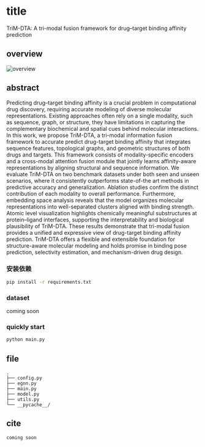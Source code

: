 # title

TriM-DTA: A tri-modal fusion framework for drug–target binding affinity prediction

## overview

![overview](fig/legend.png)

## abstract

Predicting drug–target binding affinity is a crucial problem in computational drug discovery, requiring accurate modeling of diverse molecular representations. Existing approaches often rely on a single modality, such as sequence, graph, or structure, they have limitations in capturing the complementary biochemical and spatial cues behind molecular interactions. In this work, we propose TriM-DTA, a tri-modal information fusion framework to accurate predict drug-target binding affinity that integrates sequence features, topological graphs, and geometric structures of both drugs and targets. This framework consists of modality-specific encoders and a cross-modal attention fusion module that jointly learns affinity-aware representations by aligning structural and sequence information. We evaluate TriM-DTA on two benchmark datasets under both seen and unseen scenarios, where it consistently outperforms state-of-the
art methods in predictive accuracy and generalization. Ablation studies confirm the distinct contribution of each modality to overall performance. Furthermore, embedding space analysis reveals that the model organizes molecular representations into well-separated clusters aligned with binding strength. Atomic level visualization highlights chemically meaningful substructures at protein–ligand interfaces, supporting the interpretability and biological plausibility of TriM-DTA. These results demonstrate that tri-modal fusion provides a unified and expressive view of drug-target binding affinity prediction. TriM-DTA offers a flexible and extensible foundation for structure-aware molecular modeling and holds promise in binding pose prediction, selectivity estimation, and mechanism-driven drug design. 

### 安装依赖

```bash
pip install -r requirements.txt
```

### dataset

coming soon

### quickly start


```bash
python main.py
```

## file

```
.
├── config.py
├── egnn.py
├── main.py
├── model.py
├── utils.py
└── __pycache__/
```

## cite
```
coming soon
```

